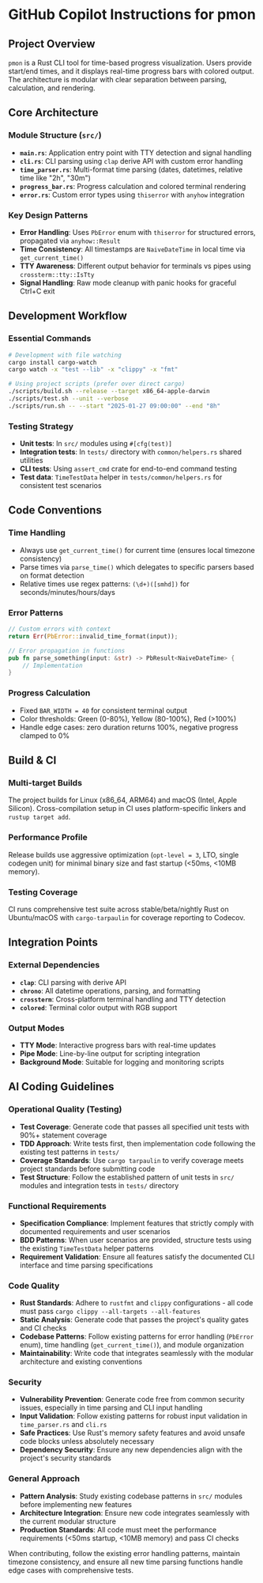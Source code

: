 # GitHub Copilot Instructions for pmon

## Project Overview
`pmon` is a Rust CLI tool for time-based progress visualization. Users provide start/end times, and it displays real-time progress bars with colored output. The architecture is modular with clear separation between parsing, calculation, and rendering.

## Core Architecture

### Module Structure (`src/`)
- **`main.rs`**: Application entry point with TTY detection and signal handling
- **`cli.rs`**: CLI parsing using `clap` derive API with custom error handling
- **`time_parser.rs`**: Multi-format time parsing (dates, datetimes, relative time like "2h", "30m")
- **`progress_bar.rs`**: Progress calculation and colored terminal rendering
- **`error.rs`**: Custom error types using `thiserror` with `anyhow` integration

### Key Design Patterns
- **Error Handling**: Uses `PbError` enum with `thiserror` for structured errors, propagated via `anyhow::Result`
- **Time Consistency**: All timestamps are `NaiveDateTime` in local time via `get_current_time()`
- **TTY Awareness**: Different output behavior for terminals vs pipes using `crossterm::tty::IsTty`
- **Signal Handling**: Raw mode cleanup with panic hooks for graceful Ctrl+C exit

## Development Workflow

### Essential Commands
```bash
# Development with file watching
cargo install cargo-watch
cargo watch -x "test --lib" -x "clippy" -x "fmt"

# Using project scripts (prefer over direct cargo)
./scripts/build.sh --release --target x86_64-apple-darwin
./scripts/test.sh --unit --verbose
./scripts/run.sh -- --start "2025-01-27 09:00:00" --end "8h"
```

### Testing Strategy
- **Unit tests**: In `src/` modules using `#[cfg(test)]`
- **Integration tests**: In `tests/` directory with `common/helpers.rs` shared utilities
- **CLI tests**: Using `assert_cmd` crate for end-to-end command testing
- **Test data**: `TimeTestData` helper in `tests/common/helpers.rs` for consistent test scenarios

## Code Conventions

### Time Handling
- Always use `get_current_time()` for current time (ensures local timezone consistency)
- Parse times via `parse_time()` which delegates to specific parsers based on format detection
- Relative times use regex patterns: `(\d+)([smhd])` for seconds/minutes/hours/days

### Error Patterns
```rust
// Custom errors with context
return Err(PbError::invalid_time_format(input));

// Error propagation in functions
pub fn parse_something(input: &str) -> PbResult<NaiveDateTime> {
    // Implementation
}
```

### Progress Calculation
- Fixed `BAR_WIDTH = 40` for consistent terminal output
- Color thresholds: Green (0-80%), Yellow (80-100%), Red (>100%)
- Handle edge cases: zero duration returns 100%, negative progress clamped to 0%

## Build & CI

### Multi-target Builds
The project builds for Linux (x86_64, ARM64) and macOS (Intel, Apple Silicon). Cross-compilation setup in CI uses platform-specific linkers and `rustup target add`.

### Performance Profile
Release builds use aggressive optimization (`opt-level = 3`, LTO, single codegen unit) for minimal binary size and fast startup (<50ms, <10MB memory).

### Testing Coverage
CI runs comprehensive test suite across stable/beta/nightly Rust on Ubuntu/macOS with `cargo-tarpaulin` for coverage reporting to Codecov.

## Integration Points

### External Dependencies
- **`clap`**: CLI parsing with derive API
- **`chrono`**: All datetime operations, parsing, and formatting
- **`crossterm`**: Cross-platform terminal handling and TTY detection
- **`colored`**: Terminal color output with RGB support

### Output Modes
- **TTY Mode**: Interactive progress bars with real-time updates
- **Pipe Mode**: Line-by-line output for scripting integration
- **Background Mode**: Suitable for logging and monitoring scripts

## AI Coding Guidelines

### Operational Quality (Testing)
- **Test Coverage**: Generate code that passes all specified unit tests with 90%+ statement coverage
- **TDD Approach**: Write tests first, then implementation code following the existing test patterns in `tests/`
- **Coverage Standards**: Use `cargo tarpaulin` to verify coverage meets project standards before submitting code
- **Test Structure**: Follow the established pattern of unit tests in `src/` modules and integration tests in `tests/` directory

### Functional Requirements
- **Specification Compliance**: Implement features that strictly comply with documented requirements and user scenarios
- **BDD Patterns**: When user scenarios are provided, structure tests using the existing `TimeTestData` helper patterns
- **Requirement Validation**: Ensure all features satisfy the documented CLI interface and time parsing specifications

### Code Quality
- **Rust Standards**: Adhere to `rustfmt` and `clippy` configurations - all code must pass `cargo clippy --all-targets --all-features`
- **Static Analysis**: Generate code that passes the project's quality gates and CI checks
- **Codebase Patterns**: Follow existing patterns for error handling (`PbError` enum), time handling (`get_current_time()`), and module organization
- **Maintainability**: Write code that integrates seamlessly with the modular architecture and existing conventions

### Security
- **Vulnerability Prevention**: Generate code free from common security issues, especially in time parsing and CLI input handling
- **Input Validation**: Follow existing patterns for robust input validation in `time_parser.rs` and `cli.rs`
- **Safe Practices**: Use Rust's memory safety features and avoid unsafe code blocks unless absolutely necessary
- **Dependency Security**: Ensure any new dependencies align with the project's security standards

### General Approach
- **Pattern Analysis**: Study existing codebase patterns in `src/` modules before implementing new features
- **Architecture Integration**: Ensure new code integrates seamlessly with the current modular structure
- **Production Standards**: All code must meet the performance requirements (<50ms startup, <10MB memory) and pass CI checks

When contributing, follow the existing error handling patterns, maintain timezone consistency, and ensure all new time parsing functions handle edge cases with comprehensive tests.
